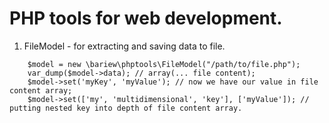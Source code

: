 
PHP tools for web development.
===================

1. FileModel - for extracting and saving data to file.
```
    $model = new \bariew\phptools\FileModel("/path/to/file.php");
    var_dump($model->data); // array(... file content);
    $model->set('myKey', 'myValue'); // now we have our value in file content array;
    $model->set(['my', 'multidimensional', 'key'], ['myValue']); // putting nested key into depth of file content array.

```
